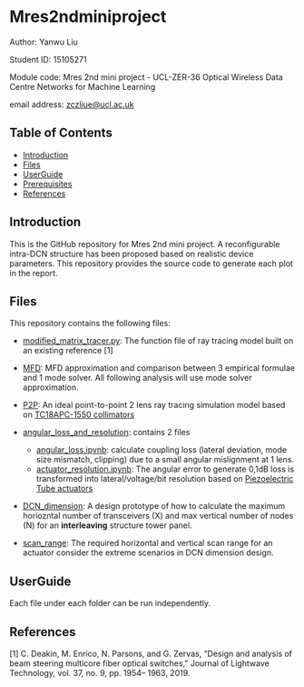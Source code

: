 # Mres2ndminiproject


Author: Yanwu Liu

Student ID: 15105271  

Module code: Mres 2nd mini project - UCL-ZER-36 Optical Wireless Data Centre Networks for Machine Learning

email address: zczliue@ucl.ac.uk


## Table of Contents 
- [Introduction](#Introduction)
- [Files](#Files)
- [UserGuide](#UserGuide)
- [Prerequisites](#Prerequisites)
- [References](#References)





## Introduction
This is the GitHub repository for Mres 2nd mini project. A reconfigurable intra-DCN structure has been proposed based on realistic device parameters. This repository provides the source code to generate each plot in the report.   




## Files
This repository contains the following files:
- [modified_matrix_tracer.py](/modified_matrix_tracer.py): The function file of ray tracing model built on an existing reference [1]
- [MFD](/MFD): MFD approximation and comparison between 3 empirical  formulae and 1 mode solver. All following analysis will use mode solver approximation. 
- [P2P](/P2P): An ideal point-to-point 2 lens ray tracing simulation model based on [TC18APC-1550 collimators](https://www.thorlabs.com/thorproduct.cfm?partnumber=TC18APC-1550)
- [angular_loss_and_resolution](/angular_loss_and_resolution): contains 2 files
  -   [angular_loss.ipynb](/angular_loss_and_resolution/angular_loss.ipynb): calculate coupling loss (lateral deviation, mode size mismatch, clipping) due to a small angular mislignment at 1 lens.
  -   [actuator_resolution.ipynb](/angular_loss_and_resolution/actuator_resolution.ipynb): The angular error to generate 0,1dB loss is transformed into lateral/voltage/bit resolution based on [Piezoelectric Tube actuators](https://www.piezodrive.com/actuators/piezoelectric-tube-scanners/)

- [DCN_dimension](/DCN_dimension): A design prototype of how to calculate the maximum horiozntal number of transceivers (X) and max vertical number of nodes (N) for an **interleaving** structure tower panel. 
- [scan_range](/scan_range): The required horizontal and vertical scan range for an actuator consider the extreme scenarios in DCN dimension design. 


## UserGuide
Each file under each folder can be run independently. 


## References
[1] C. Deakin, M. Enrico, N. Parsons, and G. Zervas, “Design and analysis of beam steering multicore fiber optical switches,” Journal of Lightwave Technology, vol. 37, no. 9, pp. 1954– 1963, 2019.
